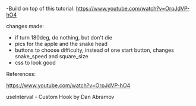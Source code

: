 -Build on top of this tutorial:
https://www.youtube.com/watch?v=OrpJdVP-hO4

changes made:

- if turn 180deg, do nothing, but don't die
- pics for the apple and the snake head
- buttons to choose difficulty, instead of one start button, changes snake_speed and square_size
- css to look good

References:

https://www.youtube.com/watch?v=OrpJdVP-hO4

useInterval - Custom Hook by Dan Abramov
